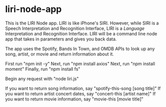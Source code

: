 # liri-node-app

This is the LIRI Node app. LIRI is like iPhone's SIRI. However, while SIRI is a Speech Interpretation and Recognition Interface, LIRI is a _Language_ Interpretation and Recognition Interface. LIRI will be a command line node app that takes in parameters and gives you back data.

The app uses the Spotify, Bands In Town, and OMDB APIs to look up any song, artist, or movie and return information about it.

First run "npm init -y"
Next, run "npm install axios"
Next, run "npm install moment"
Finally, run "npm install fs"

Begin any request with "node liri.js"

If you want to return song information, say "spotify-this-song [song title]"
If you want to return artist concert dates, say "concert-this [artist name]"
If you want to return movie information, say "movie-this [movie title]"

